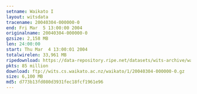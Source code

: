 ```yaml
---
setname: Waikato I
layout: witsdata
tracename: 20040304-000000-0
end: Fri Mar  5 13:00:00 2004
originalname: 20040304-000000-0
gzsize: 2,158 MB
len: 24:00:00
start: Thu Mar  4 13:00:01 2004
totalwirelen: 33,961 MB
ripedownload: https://data-repository.ripe.net/datasets/wits-archive/waikato/1/20040304-000000-0.gz
pkts: 85 million
download: ftp://wits.cs.waikato.ac.nz/waikato/1/20040304-000000-0.gz
size: 6,100 MB
md5: d773b13fd080d3931fec18fcf1961e96
---
```


